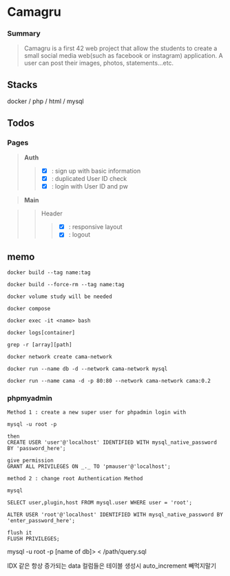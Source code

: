 <!-- @format -->

# Camagru

### Summary

> Camagru is a first 42 web project that allow the students to create a small social media web(such as facebook or instagram) application. A user can post their images, photos, statements...etc.

## Stacks

docker / php / html / mysql

## Todos

### Pages

>**Auth**
>   > - [x] : sign up with basic information
>   > - [x] : duplicated User ID check
>   > - [x] : login with User ID and pw

>**Main**

>   > Header
>   >   > - [x] : responsive layout
>   >   > - [x] : logout

## memo

    docker build --tag name:tag

    docker build --force-rm --tag name:tag

    docker volume study will be needed

    docker compose

    docker exec -it <name> bash

    docker logs[container]

    grep -r [array][path]

    docker network create cama-network

    docker run --name db -d --network cama-network mysql

    docker run --name cama -d -p 80:80 --network cama-network cama:0.2

### phpmyadmin

    Method 1 : create a new super user for phpadmin login with

    mysql -u root -p

    then
    CREATE USER 'user'@'localhost' IDENTIFIED WITH mysql_native_password BY 'password_here';

    give permission
    GRANT ALL PRIVILEGES ON _._ TO 'pmauser'@'localhost';

    method 2 : change root Authentication Method

    mysql

    SELECT user,plugin,host FROM mysql.user WHERE user = 'root';

    ALTER USER 'root'@'localhost' IDENTIFIED WITH mysql_native_password BY 'enter_password_here';

    flush it
    FLUSH PRIVILEGES;

mysql -u root -p [name of db]> < /path/query.sql


IDX 같은 항상 증가되는 data 컬럼들은 테이블 생성시 auto_increment 빼먹지말기